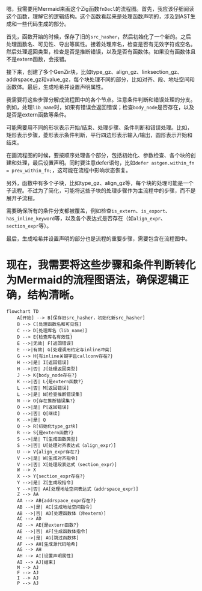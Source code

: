 嗯，我需要用Mermaid来画这个Zig函数`fnDecl`的流程图。首先，我应该仔细阅读这个函数，理解它的逻辑结构。这个函数看起来是处理函数声明的，涉及到AST生成和一些代码生成的部分。

首先，函数开始的时候，保存了旧的`src_hasher`，然后初始化了一个新的。之后处理函数名、可见性、导出等属性。接着处理库名，检查是否有无效字符或空名。然后处理返回类型，检查是否是推断错误，以及是否有函数体。如果没有函数体且不是extern函数，会报错。

接下来，创建了多个GenZir块，比如type_gz、align_gz、linksection_gz、addrspace_gz和value_gz，每个块处理不同的部分，比如对齐、段、地址空间和函数体。最后，生成哈希并设置声明属性。

我需要将这些步骤分解成流程图中的各个节点。注意条件判断和错误处理的分支。例如，处理`lib_name`时，如果有错误会返回错误；检查`body_node`是否存在，以及是否是extern函数等条件。

可能需要用不同的形状表示开始/结束、处理步骤、条件判断和错误处理。比如，矩形表示步骤，菱形表示条件判断，平行四边形表示输入/输出，圆形表示开始和结束。

在画流程图的时候，要按顺序处理各个部分，包括初始化、参数检查、各个块的创建和处理，最后设置声明。同时要注意defer语句，比如`defer astgen.within_fn = prev_within_fn;`，这可能在流程中影响状态恢复。

另外，函数中有多个子块，比如type_gz、align_gz等，每个块的处理可能是一个子流程。不过为了简化，可能将这些子块的处理步骤作为主流程中的步骤，而不是展开子流程。

需要确保所有的条件分支都被覆盖，例如检查`is_extern`、`is_export`、`has_inline_keyword`等，以及各个表达式是否存在（如`align_expr`、`section_expr`等）。

最后，生成哈希并设置声明的部分也是流程的重要步骤，需要包含在流程图中。

现在，我需要将这些步骤和条件判断转化为Mermaid的流程图语法，确保逻辑正确，结构清晰。
================================================
```mermaid
flowchart TD
    A[开始] --> B[保存旧src_hasher，初始化新src_hasher]
    B --> C[处理函数名和可见性]
    C --> D[处理库名（lib_name）]
    D --> E{检查库名有效性}
    E -->|无效| F[返回错误]
    E -->|有效| G[处理调用约定与inline冲突]
    G --> H{有inline关键字且callconv存在?}
    H -->|是| I[返回错误]
    H -->|否| J[处理返回类型]
    J --> K{body_node存在?}
    K -->|否| L{是extern函数?}
    L -->|否| M[返回错误]
    L -->|是| N[检查推断错误集]
    N --> O{存在推断错误集?}
    O -->|是| P[返回错误]
    O -->|否| Q[继续]
    K -->|是| Q
    Q --> R[初始化type_gz块]
    R --> S{是extern函数?}
    S -->|是| T[生成函数类型]
    S -->|否| U[处理对齐表达式（align_expr）]
    U --> V{align_expr存在?}
    V -->|是| W[生成对齐指令]
    V -->|否| X[处理段表达式（section_expr）]
    W --> X
    X --> Y{section_expr存在?}
    Y -->|是| Z[生成段指令]
    Y -->|否| AA[处理地址空间表达式（addrspace_expr）]
    Z --> AA
    AA --> AB{addrspace_expr存在?}
    AB -->|是| AC[生成地址空间指令]
    AB -->|否| AD[处理函数体（非extern）]
    AC --> AD
    AD --> AE{是extern函数?}
    AE -->|否| AF[生成函数体指令]
    AE -->|是| AG[跳过函数体]
    AF --> AH[生成源代码哈希]
    AG --> AH
    AH --> AI[设置声明属性]
    AI --> AJ[结束]
    M --> AJ
    F --> AJ
    I --> AJ
    P --> AJ
```